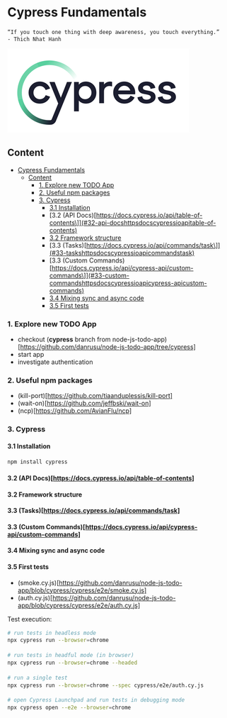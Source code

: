 # Cypress Fundamentals

```text
“If you touch one thing with deep awareness, you touch everything.”
- Thich Nhat Hanh
```

![](../resource/image/_10_cypress.png)

## Content

- [Cypress Fundamentals](#cypress-fundamentals)
  - [Content](#content)
    - [1. Explore new TODO App](#1-explore-new-todo-app)
    - [2. Useful npm packages](#2-useful-npm-packages)
    - [3. Cypress](#3-cypress)
      - [3.1 Installation](#31-installation)
      - [3.2 (API Docs)\[https://docs.cypress.io/api/table-of-contents\]](#32-api-docshttpsdocscypressioapitable-of-contents)
      - [3.2 Framework structure](#32-framework-structure)
      - [3.3 (Tasks)\[https://docs.cypress.io/api/commands/task\]](#33-taskshttpsdocscypressioapicommandstask)
      - [3.3 (Custom Commands)\[https://docs.cypress.io/api/cypress-api/custom-commands\]](#33-custom-commandshttpsdocscypressioapicypress-apicustom-commands)
      - [3.4 Mixing sync and async code](#34-mixing-sync-and-async-code)
      - [3.5 First tests](#35-first-tests)

### 1. Explore new TODO App

- checkout (**cypress** branch from node-js-todo-app)[https://github.com/danrusu/node-js-todo-app/tree/cypress]
- start app
- investigate authentication

### 2. Useful npm packages

- (kill-port)[https://github.com/tiaanduplessis/kill-port]
- (wait-on)[https://github.com/jeffbski/wait-on]
- (ncp)[https://github.com/AvianFlu/ncp]

### 3. Cypress

#### 3.1 Installation

```bash
npm install cypress
```

#### 3.2 (API Docs)[https://docs.cypress.io/api/table-of-contents]

#### 3.2 Framework structure

#### 3.3 (Tasks)[https://docs.cypress.io/api/commands/task]

#### 3.3 (Custom Commands)[https://docs.cypress.io/api/cypress-api/custom-commands]

#### 3.4 Mixing sync and async code

#### 3.5 First tests

- (smoke.cy.js)[https://github.com/danrusu/node-js-todo-app/blob/cypress/cypress/e2e/smoke.cy.js]
- (auth.cy.js)[https://github.com/danrusu/node-js-todo-app/blob/cypress/cypress/e2e/auth.cy.js]

Test execution:

```bash
# run tests in headless mode
npx cypress run --browser=chrome

# run tests in headful mode (in browser)
npx cypress run --browser=chrome --headed

# run a single test
npx cypress run --browser=chrome --spec cypress/e2e/auth.cy.js

# open Cypress Launchpad and run tests in debugging mode
npx cypress open --e2e --browser=chrome
```
